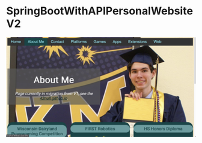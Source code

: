 
# SpringBootWithAPIPersonalWebsiteV2


![Screenshot 2023-04-19 at 7.57.06 AM.png](server%2Fsrc%2Fmain%2Fresources%2Fstatic%2Fimg%2FgitImages%2FScreenshot%202023-04-19%20at%207.57.06%20AM.png)